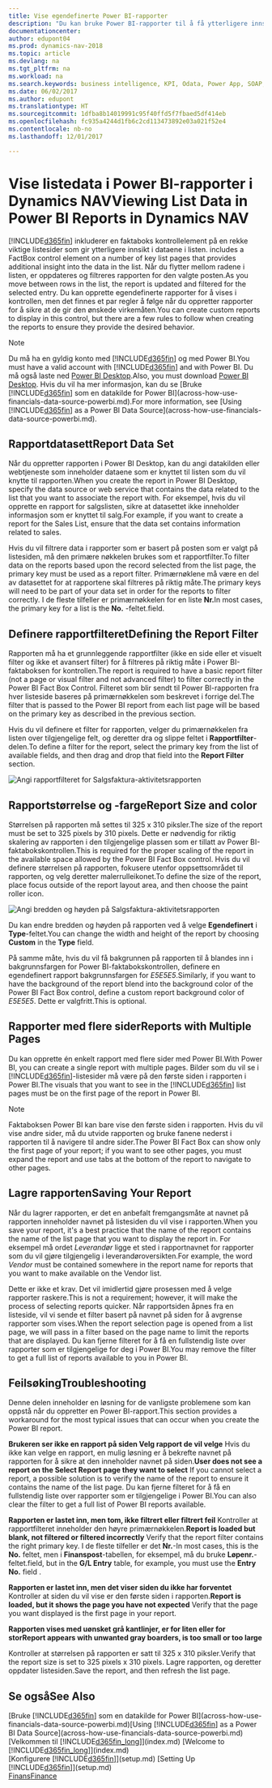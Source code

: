 ```yaml
---
title: Vise egendefinerte Power BI-rapporter
description: "Du kan bruke Power BI-rapporter til å få ytterligere innsikt i data i lister i Dynamics NAV."
documentationcenter: 
author: edupont04
ms.prod: dynamics-nav-2018
ms.topic: article
ms.devlang: na
ms.tgt_pltfrm: na
ms.workload: na
ms.search.keywords: business intelligence, KPI, Odata, Power App, SOAP, analysis
ms.date: 06/02/2017
ms.author: edupont
ms.translationtype: HT
ms.sourcegitcommit: 1dfba8b14019991c95f40ffd5f7fbaed5df414eb
ms.openlocfilehash: fc935a4244d1fb6c2cd113473892e03a021f52e4
ms.contentlocale: nb-no
ms.lasthandoff: 12/01/2017

---
```

# <a name="viewing-list-data-in-power-bi-reports-in-dynamics-nav"></a><span data-ttu-id="2beb9-103">Vise listedata i Power BI-rapporter i Dynamics NAV</span><span class="sxs-lookup"><span data-stu-id="2beb9-103">Viewing List Data in Power BI Reports in Dynamics NAV</span></span>
[!INCLUDE[d365fin](includes/d365fin_md.md)]<span data-ttu-id="2beb9-104"> inkluderer en faktaboks kontrollelement på en rekke viktige listesider som gir ytterligere innsikt i dataene i listen.</span><span class="sxs-lookup"><span data-stu-id="2beb9-104"> includes a FactBox control element on a number of key list pages that provides additional insight into the data in the list.</span></span> <span data-ttu-id="2beb9-105">Når du flytter mellom radene i listen, er oppdateres og filtreres rapporten for den valgte posten.</span><span class="sxs-lookup"><span data-stu-id="2beb9-105">As you move between rows in the list, the report is updated and filtered for the selected entry.</span></span> <span data-ttu-id="2beb9-106">Du kan opprette egendefinerte rapporter for å vises i kontrollen, men det finnes et par regler å følge når du oppretter rapporter for å sikre at de gir den ønskede virkemåten.</span><span class="sxs-lookup"><span data-stu-id="2beb9-106">You can create custom reports to display in this control, but there are a few rules to follow when creating the reports to ensure they provide the desired behavior.</span></span>  

> [!NOTE]  
>   <span data-ttu-id="2beb9-107">Du må ha en gyldig konto med [!INCLUDE[d365fin](includes/d365fin_md.md)] og med Power BI.</span><span class="sxs-lookup"><span data-stu-id="2beb9-107">You must have a valid account with [!INCLUDE[d365fin](includes/d365fin_md.md)] and with Power BI.</span></span> <span data-ttu-id="2beb9-108">Du må også laste ned [Power BI Desktop](https://powerbi.microsoft.com/en-us/desktop/).</span><span class="sxs-lookup"><span data-stu-id="2beb9-108">Also, you must download [Power BI Desktop](https://powerbi.microsoft.com/en-us/desktop/).</span></span> <span data-ttu-id="2beb9-109">Hvis du vil ha mer informasjon, kan du se [Bruke [!INCLUDE[d365fin](includes/d365fin_md.md)] som en datakilde for Power BI](across-how-use-financials-data-source-powerbi.md).</span><span class="sxs-lookup"><span data-stu-id="2beb9-109">For more information, see [Using [!INCLUDE[d365fin](includes/d365fin_md.md)] as a Power BI Data Source](across-how-use-financials-data-source-powerbi.md).</span></span>  

## <a name="report-data-set"></a><span data-ttu-id="2beb9-110">Rapportdatasett</span><span class="sxs-lookup"><span data-stu-id="2beb9-110">Report Data Set</span></span>
<span data-ttu-id="2beb9-111">Når du oppretter rapporten i Power BI Desktop, kan du angi datakilden eller webtjeneste som inneholder dataene som er knyttet til listen som du vil knytte til rapporten.</span><span class="sxs-lookup"><span data-stu-id="2beb9-111">When you create the report in Power BI Desktop, specify the data source or web service that contains the data related to the list that you want to associate the report with.</span></span> <span data-ttu-id="2beb9-112">For eksempel, hvis du vil opprette en rapport for salgslisten, sikre at datasettet ikke inneholder informasjon som er knyttet til salg.</span><span class="sxs-lookup"><span data-stu-id="2beb9-112">For example, if you want to create a report for the Sales List, ensure that the data set contains information related to sales.</span></span>  

<span data-ttu-id="2beb9-113">Hvis du vil filtrere data i rapporter som er basert på posten som er valgt på listesiden, må den primære nøkkelen brukes som et rapportfilter.</span><span class="sxs-lookup"><span data-stu-id="2beb9-113">To filter data on the reports based upon the record selected from the list page, the primary key must be used as a report filter.</span></span> <span data-ttu-id="2beb9-114">Primærnøklene må være en del av datasettet for at rapportene skal filtreres på riktig måte.</span><span class="sxs-lookup"><span data-stu-id="2beb9-114">The primary keys will need to be part of your data set in order for the reports to filter correctly.</span></span> <span data-ttu-id="2beb9-115">I de fleste tilfeller er primærnøkkelen for en liste **Nr.**</span><span class="sxs-lookup"><span data-stu-id="2beb9-115">In most cases, the primary key for a list is the **No.**</span></span> <span data-ttu-id="2beb9-116">-feltet.</span><span class="sxs-lookup"><span data-stu-id="2beb9-116">field.</span></span>  

## <a name="defining-the-report-filter"></a><span data-ttu-id="2beb9-117">Definere rapportfilteret</span><span class="sxs-lookup"><span data-stu-id="2beb9-117">Defining the Report Filter</span></span>
<span data-ttu-id="2beb9-118">Rapporten må ha et grunnleggende rapportfilter (ikke en side eller et visuelt filter og ikke et avansert filter) for å filtreres på riktig måte i Power BI-faktaboksen for kontrollen.</span><span class="sxs-lookup"><span data-stu-id="2beb9-118">The report is required to have a basic report filter (not a page or visual filter and not advanced filter) to filter correctly in the Power BI Fact Box Control.</span></span> <span data-ttu-id="2beb9-119">Filteret som blir sendt til Power BI-rapporten fra hver listeside baseres på primærnøkkelen som beskrevet i forrige del.</span><span class="sxs-lookup"><span data-stu-id="2beb9-119">The filter that is passed to the Power BI report from each list page will be based on the primary key as described in the previous section.</span></span>  

<span data-ttu-id="2beb9-120">Hvis du vil definere et filter for rapporten, velger du primærnøkkelen fra listen over tilgjengelige felt, og deretter dra og slippe feltet i **Rapportfilter**-delen.</span><span class="sxs-lookup"><span data-stu-id="2beb9-120">To define a filter for the report, select the primary key from the list of available fields, and then drag and drop that field into the **Report Filter** section.</span></span>  

![Angi rapportfilteret for Salgsfaktura-aktivitetsrapporten](./media/across-how-use-powerbi-reports-factbox/financials-powerbi-report-filter.png)

## <a name="report-size-and-color"></a><span data-ttu-id="2beb9-122">Rapportstørrelse og -farge</span><span class="sxs-lookup"><span data-stu-id="2beb9-122">Report Size and color</span></span>
<span data-ttu-id="2beb9-123">Størrelsen på rapporten må settes til 325 x 310 piksler.</span><span class="sxs-lookup"><span data-stu-id="2beb9-123">The size of the report must be set to 325 pixels by 310 pixels.</span></span> <span data-ttu-id="2beb9-124">Dette er nødvendig for riktig skalering av rapporten i den tilgjengelige plassen som er tillatt av Power BI-faktabokskontrollen.</span><span class="sxs-lookup"><span data-stu-id="2beb9-124">This is required for the proper scaling of the report in the available space allowed by the Power BI Fact Box control.</span></span> <span data-ttu-id="2beb9-125">Hvis du vil definere størrelsen på rapporten, fokusere utenfor oppsettsområdet til rapporten, og velg deretter malerrulleikonet.</span><span class="sxs-lookup"><span data-stu-id="2beb9-125">To define the size of the report, place focus outside of the report layout area, and then choose the paint roller icon.</span></span>

![Angi bredden og høyden på Salgsfaktura-aktivitetsrapporten](./media/across-how-use-powerbi-reports-factbox/financials-powerbi-report-sizing.png)

<span data-ttu-id="2beb9-127">Du kan endre bredden og høyden på rapporten ved å velge **Egendefinert** i **Type**-feltet.</span><span class="sxs-lookup"><span data-stu-id="2beb9-127">You can change the width and height of the report by choosing **Custom** in the **Type** field.</span></span>

<span data-ttu-id="2beb9-128">På samme måte, hvis du vil få bakgrunnen på rapporten til å blandes inn i bakgrunnsfargen for Power BI-faktabokskontrollen, definere en egendefinert rapport bakgrunnsfargen for *E5E5E5*.</span><span class="sxs-lookup"><span data-stu-id="2beb9-128">Similarly, if you want to have the background of the report blend into the background color of the Power BI Fact Box control, define a custom report background color of *E5E5E5*.</span></span> <span data-ttu-id="2beb9-129">Dette er valgfritt.</span><span class="sxs-lookup"><span data-stu-id="2beb9-129">This is optional.</span></span>  

## <a name="reports-with-multiple-pages"></a><span data-ttu-id="2beb9-130">Rapporter med flere sider</span><span class="sxs-lookup"><span data-stu-id="2beb9-130">Reports with Multiple Pages</span></span>
<span data-ttu-id="2beb9-131">Du kan opprette én enkelt rapport med flere sider med Power BI.</span><span class="sxs-lookup"><span data-stu-id="2beb9-131">With Power BI, you can create a single report with multiple pages.</span></span> <span data-ttu-id="2beb9-132">Bilder som du vil se i [!INCLUDE[d365fin](includes/d365fin_md.md)]-listesider må være på den første siden i rapporten i Power BI.</span><span class="sxs-lookup"><span data-stu-id="2beb9-132">The visuals that you want to see in the [!INCLUDE[d365fin](includes/d365fin_md.md)] list pages must be on the first page of the report in Power BI.</span></span>  

> [!NOTE]  
>  <span data-ttu-id="2beb9-133">Faktaboksen Power BI kan bare vise den første siden i rapporten. Hvis du vil vise andre sider, må du utvide rapporten og bruke fanene nederst i rapporten til å navigere til andre sider.</span><span class="sxs-lookup"><span data-stu-id="2beb9-133">The Power BI Fact Box can show only the first page of your report; if you want to see other pages, you must expand the report and use tabs at the bottom of the report to navigate to other pages.</span></span>  

## <a name="saving-your-report"></a><span data-ttu-id="2beb9-134">Lagre rapporten</span><span class="sxs-lookup"><span data-stu-id="2beb9-134">Saving Your Report</span></span>

<span data-ttu-id="2beb9-135">Når du lagrer rapporten, er det en anbefalt fremgangsmåte at navnet på rapporten inneholder navnet på listesiden du vil vise i rapporten.</span><span class="sxs-lookup"><span data-stu-id="2beb9-135">When you save your report, it's a best practice that the name of the report contains the name of the list page that you want to display the report in.</span></span> <span data-ttu-id="2beb9-136">For eksempel må ordet *Leverandør* ligge et sted i rapportnavnet for rapporter som du vil gjøre tilgjengelig i leverandøroversikten.</span><span class="sxs-lookup"><span data-stu-id="2beb9-136">For example, the word *Vendor* must be contained somewhere in the report name for reports that you want to make available on the Vendor list.</span></span>  

<span data-ttu-id="2beb9-137">Dette er ikke et krav. Det vil imidlertid gjøre prosessen med å velge rapporter raskere.</span><span class="sxs-lookup"><span data-stu-id="2beb9-137">This is not a requirement; however, it will make the process of selecting reports quicker.</span></span> <span data-ttu-id="2beb9-138">Når rapportsiden åpnes fra en listeside, vil vi sende et filter basert på navnet på siden for å avgrense rapporter som vises.</span><span class="sxs-lookup"><span data-stu-id="2beb9-138">When the report selection page is opened from a list page, we will pass in a filter based on the page name to limit the reports that are displayed.</span></span>  <span data-ttu-id="2beb9-139">Du kan fjerne filteret for å få en fullstendig liste over rapporter som er tilgjengelige for deg i Power BI.</span><span class="sxs-lookup"><span data-stu-id="2beb9-139">You may remove the filter to get a full list of reports available to you in Power BI.</span></span>  

## <a name="troubleshooting"></a><span data-ttu-id="2beb9-140">Feilsøking</span><span class="sxs-lookup"><span data-stu-id="2beb9-140">Troubleshooting</span></span>
<span data-ttu-id="2beb9-141">Denne delen inneholder en løsning for de vanligste problemene som kan oppstå når du oppretter en Power BI-rapport.</span><span class="sxs-lookup"><span data-stu-id="2beb9-141">This section provides a workaround for the most typical issues that can occur when you create the Power BI report.</span></span>  

<span data-ttu-id="2beb9-142">**Brukeren ser ikke en rapport på siden Velg rapport de vil velge** Hvis du ikke kan velge en rapport, en mulig løsning er å bekrefte navnet på rapporten for å sikre at den inneholder navnet på siden.</span><span class="sxs-lookup"><span data-stu-id="2beb9-142">**User does not see a report on the Select Report page they want to select** If you cannot select a report, a possible solution is to verify the name of the report to ensure it contains the name of the list page.</span></span> <span data-ttu-id="2beb9-143">Du kan fjerne filteret for å få en fullstendig liste over rapporter som er tilgjengelige i Power BI.</span><span class="sxs-lookup"><span data-stu-id="2beb9-143">You can also clear the filter to get a full list of Power BI reports available.</span></span>  

<span data-ttu-id="2beb9-144">**Rapporten er lastet inn, men tom, ikke filtrert eller filtrert feil** Kontroller at rapportfilteret inneholder den høyre primærnøkkelen.</span><span class="sxs-lookup"><span data-stu-id="2beb9-144">**Report is loaded but blank, not filtered or filtered incorrectly** Verify that the report filter contains the right primary key.</span></span> <span data-ttu-id="2beb9-145">I de fleste tilfeller er det **Nr.**-</span><span class="sxs-lookup"><span data-stu-id="2beb9-145">In most cases, this is the **No.**</span></span> <span data-ttu-id="2beb9-146">feltet, men i **Finanspost**-tabellen, for eksempel, må du bruke **Løpenr.**-feltet.</span><span class="sxs-lookup"><span data-stu-id="2beb9-146">field, but in the **G/L Entry** table, for example, you must use the **Entry No.** field  .</span></span>

<span data-ttu-id="2beb9-147">**Rapporten er lastet inn, men det viser siden du ikke har forventet** Kontroller at siden du vil vise er den første siden i rapporten.</span><span class="sxs-lookup"><span data-stu-id="2beb9-147">**Report is loaded, but it shows the page you have not expected** Verify that the page you want displayed is the first page in your report.</span></span>  

<span data-ttu-id="2beb9-148">**Rapporten vises med uønsket grå kantlinjer, er for liten eller for stor**</span><span class="sxs-lookup"><span data-stu-id="2beb9-148">**Report appears with unwanted gray boarders, is too small or too large**</span></span>

<span data-ttu-id="2beb9-149">Kontroller at størrelsen på rapporten er satt til 325 x 310 piksler.</span><span class="sxs-lookup"><span data-stu-id="2beb9-149">Verify that the report size is set to 325 pixels x 310 pixels.</span></span> <span data-ttu-id="2beb9-150">Lagre rapporten, og deretter oppdater listesiden.</span><span class="sxs-lookup"><span data-stu-id="2beb9-150">Save the report, and then refresh the list page.</span></span>  

## <a name="see-also"></a><span data-ttu-id="2beb9-151">Se også</span><span class="sxs-lookup"><span data-stu-id="2beb9-151">See Also</span></span>
<span data-ttu-id="2beb9-152">[Bruke [!INCLUDE[d365fin](includes/d365fin_md.md)] som en datakilde for Power BI](across-how-use-financials-data-source-powerbi.md)</span><span class="sxs-lookup"><span data-stu-id="2beb9-152">[Using [!INCLUDE[d365fin](includes/d365fin_md.md)] as a Power BI Data Source](across-how-use-financials-data-source-powerbi.md)</span></span>  
<span data-ttu-id="2beb9-153">[Velkommen til [!INCLUDE[d365fin_long](includes/d365fin_long_md.md)]](index.md)  </span><span class="sxs-lookup"><span data-stu-id="2beb9-153">[Welcome to [!INCLUDE[d365fin_long](includes/d365fin_long_md.md)]](index.md)  </span></span>  
<span data-ttu-id="2beb9-154">[Konfigurere [!INCLUDE[d365fin](includes/d365fin_md.md)]](setup.md)  </span><span class="sxs-lookup"><span data-stu-id="2beb9-154">[Setting Up [!INCLUDE[d365fin](includes/d365fin_md.md)]](setup.md)  </span></span>  
[<span data-ttu-id="2beb9-155">Finans</span><span class="sxs-lookup"><span data-stu-id="2beb9-155">Finance</span></span>](finance.md)  

